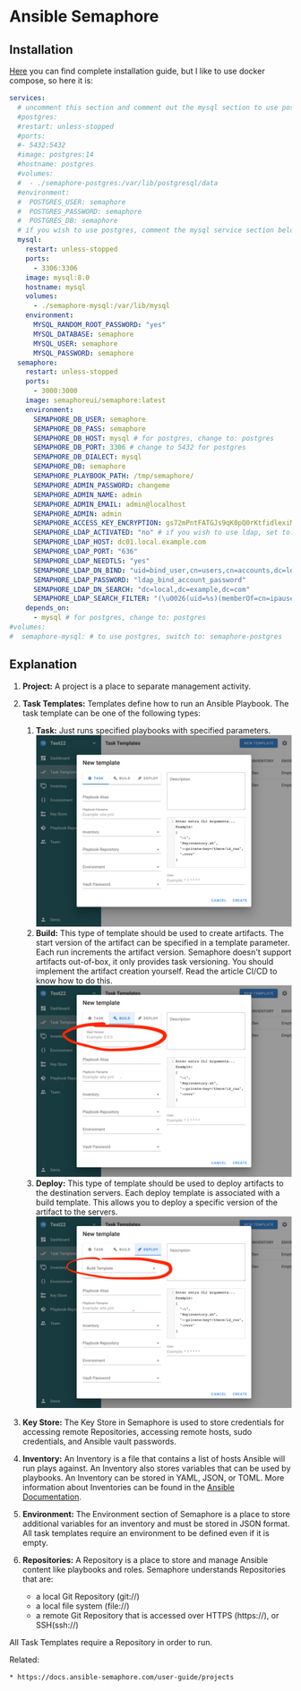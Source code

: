 # Ansible Semaphore

## Installation

[Here](https://docs.ansible-semaphore.com/administration-guide/installation) you can find complete installation guide, but I like to use docker
compose, so here it is:

```yaml
services:
  # uncomment this section and comment out the mysql section to use postgres instead of mysql
  #postgres:
  #restart: unless-stopped
  #ports:
  #- 5432:5432
  #image: postgres:14
  #hostname: postgres
  #volumes:
  #  - ./semaphore-postgres:/var/lib/postgresql/data
  #environment:
  #  POSTGRES_USER: semaphore
  #  POSTGRES_PASSWORD: semaphore
  #  POSTGRES_DB: semaphore
  # if you wish to use postgres, comment the mysql service section below
  mysql:
    restart: unless-stopped
    ports:
      - 3306:3306
    image: mysql:8.0
    hostname: mysql
    volumes:
      - ./semaphore-mysql:/var/lib/mysql
    environment:
      MYSQL_RANDOM_ROOT_PASSWORD: "yes"
      MYSQL_DATABASE: semaphore
      MYSQL_USER: semaphore
      MYSQL_PASSWORD: semaphore
  semaphore:
    restart: unless-stopped
    ports:
      - 3000:3000
    image: semaphoreui/semaphore:latest
    environment:
      SEMAPHORE_DB_USER: semaphore
      SEMAPHORE_DB_PASS: semaphore
      SEMAPHORE_DB_HOST: mysql # for postgres, change to: postgres
      SEMAPHORE_DB_PORT: 3306 # change to 5432 for postgres
      SEMAPHORE_DB_DIALECT: mysql
      SEMAPHORE_DB: semaphore
      SEMAPHORE_PLAYBOOK_PATH: /tmp/semaphore/
      SEMAPHORE_ADMIN_PASSWORD: changeme
      SEMAPHORE_ADMIN_NAME: admin
      SEMAPHORE_ADMIN_EMAIL: admin@localhost
      SEMAPHORE_ADMIN: admin
      SEMAPHORE_ACCESS_KEY_ENCRYPTION: gs72mPntFATGJs9qK0pQ0rKtfidlexiMjYCH9gWKhTU=
      SEMAPHORE_LDAP_ACTIVATED: "no" # if you wish to use ldap, set to: 'yes'
      SEMAPHORE_LDAP_HOST: dc01.local.example.com
      SEMAPHORE_LDAP_PORT: "636"
      SEMAPHORE_LDAP_NEEDTLS: "yes"
      SEMAPHORE_LDAP_DN_BIND: "uid=bind_user,cn=users,cn=accounts,dc=local,dc=shiftsystems,dc=net"
      SEMAPHORE_LDAP_PASSWORD: "ldap_bind_account_password"
      SEMAPHORE_LDAP_DN_SEARCH: "dc=local,dc=example,dc=com"
      SEMAPHORE_LDAP_SEARCH_FILTER: "(\u0026(uid=%s)(memberOf=cn=ipausers,cn=groups,cn=accounts,dc=local,dc=example,dc=com))"
    depends_on:
      - mysql # for postgres, change to: postgres
#volumes:
#  semaphore-mysql: # to use postgres, switch to: semaphore-postgres
```

## Explanation

1. **Project:** A project is a place to separate management activity.
1. **Task Templates:** Templates define how to run an Ansible Playbook.
   The task template can be one of the following types:
   1. **Task:** Just runs specified playbooks with specified parameters.
      ![task](./assets/task_template.png)
   1. **Build:** This type of template should be used to create artifacts.
      The start version of the artifact can be specified in a template
      parameter. Each run increments the artifact version. Semaphore
      doesn't support artifacts out-of-box, it only provides task
      versioning. You should implement the artifact creation yourself.
      Read the article CI/CD to know how to do this.
      ![build](./assets/build_template.png)
   1. **Deploy:** This type of template should be used to deploy artifacts
      to the destination servers. Each deploy template is associated with
      a build template. This allows you to deploy a specific version of
      the artifact to the servers.
      ![deploy](./assets/deploy_template.png)
1. **Key Store:** The Key Store in Semaphore is used to store credentials
   for accessing remote Repositories, accessing remote hosts, sudo
   credentials, and Ansible vault passwords.
1. **Inventory:** An Inventory is a file that contains a list of hosts
   Ansible will run plays against. An Inventory also stores variables
   that can be used by playbooks. An Inventory can be stored in YAML,
   JSON, or TOML. More information about Inventories can be found in the
   [Ansible Documentation](https://docs.ansible.com/Ansible/latest/user_guide/intro_inventory.html).
1. **Environment:** The Environment section of Semaphore is a place to
   store additional variables for an inventory and must be stored in
   JSON format. All task templates require an environment to be defined
   even if it is empty.
1. **Repositories:** A Repository is a place to store and manage Ansible content like
   playbooks and roles. Semaphore understands Repositories that are:

   - a local Git Repository (git://)
   - a local file system (file://)
   - a remote Git Repository that is accessed over HTTPS (https://), or SSH(ssh://)

All Task Templates require a Repository in order to run.

Related:

```
* https://docs.ansible-semaphore.com/user-guide/projects
```

